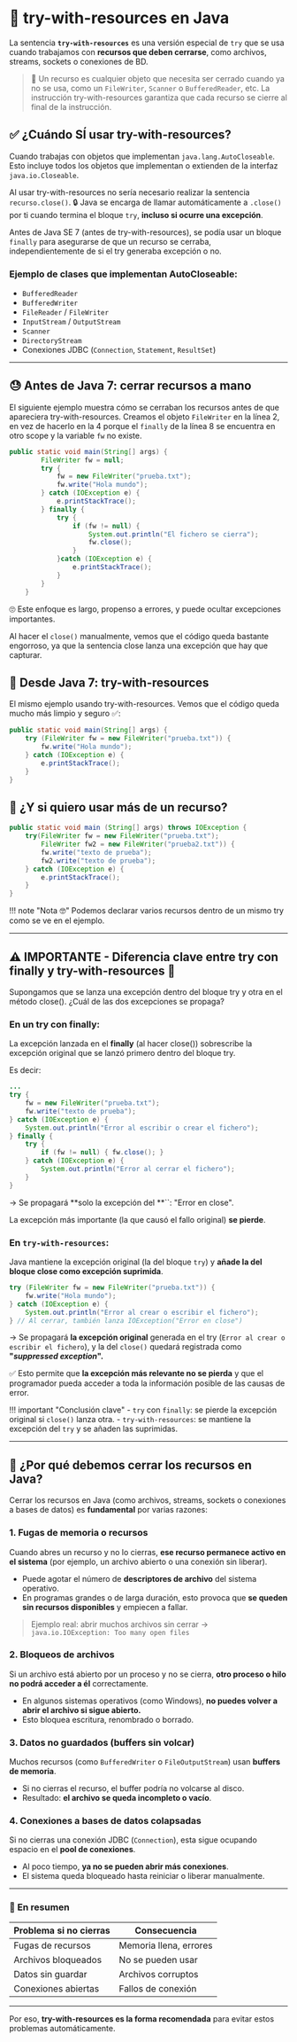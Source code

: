 # 🥳 try-with-resources en Java

La sentencia **`try-with-resources`** es una versión especial de `try` que se usa cuando trabajamos con **recursos que deben cerrarse**, como archivos, streams, sockets o conexiones de BD.

> 🧠 Un recurso es cualquier objeto que necesita ser cerrado cuando ya no se usa, como un `FileWriter`, `Scanner` o `BufferedReader`, etc. La instrucción try-with-resources garantiza que cada recurso se cierre al final de la instrucción.

## ✅ ¿Cuándo SÍ usar try-with-resources?

Cuando trabajas con objetos que implementan `java.lang.AutoCloseable`. Esto incluye todos los objetos que implementan o extienden de la interfaz `java.io.Closeable`.

Al usar try-with-resources no sería necesario realizar la sentencia `recurso.close()`. 🔒 Java se encarga de llamar automáticamente a `.close()` por ti cuando termina el bloque `try`, **incluso si ocurre una excepción**.

Antes de Java SE 7 (antes de try-with-resources), se podía usar un bloque `finally` para asegurarse de que un recurso se cerraba, independientemente de si el try generaba excepción o no.

### Ejemplo de clases que implementan AutoCloseable:
- `BufferedReader`
- `BufferedWriter`
- `FileReader` / `FileWriter`
- `InputStream` / `OutputStream`
- `Scanner`
- `DirectoryStream`
- Conexiones JDBC (`Connection`, `Statement`, `ResultSet`)

---

## 😓 Antes de Java 7: cerrar recursos a mano

El siguiente ejemplo muestra cómo se cerraban los recursos antes de que apareciera try-with-resources. Creamos el objeto `FileWriter` en la línea 2, en vez de hacerlo en la 4 porque el `finally` de la línea 8 se encuentra en otro scope y la variable `fw` no existe.

```java hl_lines="2 4 8"
public static void main(String[] args) {
        FileWriter fw = null;
        try {
            fw = new FileWriter("prueba.txt");
            fw.write("Hola mundo");
        } catch (IOException e) {
            e.printStackTrace();
        } finally {
            try {
                if (fw != null) {
                    System.out.println("El fichero se cierra");
                    fw.close();
                }
            }catch (IOException e) {
                e.printStackTrace();
            }
        }
    }
```
🙄 Este enfoque es largo, propenso a errores, y puede ocultar excepciones importantes.

Al hacer el `close()` manualmente, vemos que el código queda bastante engorroso, ya que la sentencia close lanza una excepción que hay que capturar.

## 🚀 Desde Java 7: try-with-resources

El mismo ejemplo usando try-with-resources. Vemos que el código queda mucho más limpio y seguro ✅:

```java
public static void main(String[] args) {
    try (FileWriter fw = new FileWriter("prueba.txt")) {
        fw.write("Hola mundo");
    } catch (IOException e) {
        e.printStackTrace();
    }
}
```

## 🧪 ¿Y si quiero usar más de un recurso?

```java
public static void main (String[] args) throws IOException {
    try(FileWriter fw = new FileWriter("prueba.txt");
        FileWriter fw2 = new FileWriter("prueba2.txt")) {
        fw.write("texto de prueba");
        fw2.write("texto de prueba");
    } catch (IOException e) {
        e.printStackTrace();
    }
}
```

!!! note "Nota 🤓"
    Podemos declarar varios recursos dentro de un mismo try como se ve en el ejemplo.

---

## ⚠️ IMPORTANTE - Diferencia clave entre try con finally y try-with-resources 🤔

Supongamos que se lanza una excepción dentro del bloque try y otra en el método close(). ¿Cuál de las dos excepciones se propaga?

### En un try con finally:

La excepción lanzada en el **finally** (al hacer close()) sobrescribe la excepción original que se lanzó primero dentro del bloque try.

Es decir:
```java
...
try {
    fw = new FileWriter("prueba.txt");
    fw.write("texto de prueba");
} catch (IOException e) {
    System.out.println("Error al escribir o crear el fichero");
} finally {
    try {
        if (fw != null) { fw.close(); }
    } catch (IOException e) {
        System.out.println("Error al cerrar el fichero");
    }
}
```
→ Se propagará **solo la excepción del **``: "Error en close".

La excepción más importante (la que causó el fallo original) **se pierde**.

### En `try-with-resources`:

Java mantiene la excepción original (la del bloque `try`) y **añade la del bloque close como excepción suprimida**.

```java
try (FileWriter fw = new FileWriter("prueba.txt")) {
    fw.write("Hola mundo");
} catch (IOException e) {
    System.out.println("Error al crear o escribir el fichero");
} // Al cerrar, también lanza IOException("Error en close")  
```

→ Se propagará **la excepción original** generada en el try (`Error al crear o escribir el fichero`), y la del `close()` quedará registrada como **"*suppressed exception*".**

✅ Esto permite que **la excepción más relevante no se pierda** y que el programador pueda acceder a toda la información posible de las causas de error.

!!! important "Conclusión clave" - `try` con `finally`: se pierde la excepción original si `close()` lanza otra. - `try-with-resources`: se mantiene la excepción del `try` y se añaden las suprimidas.

---

## 🧨 ¿Por qué debemos cerrar los recursos en Java?

Cerrar los recursos en Java (como archivos, streams, sockets o conexiones a bases de datos) es **fundamental** por varias razones:

### 1. Fugas de memoria o recursos

Cuando abres un recurso y no lo cierras, **ese recurso permanece activo en el sistema** (por ejemplo, un archivo abierto o una conexión sin liberar).

- Puede agotar el número de **descriptores de archivo** del sistema operativo.
- En programas grandes o de larga duración, esto provoca que **se queden sin recursos disponibles** y empiecen a fallar.

> Ejemplo real: abrir muchos archivos sin cerrar → `java.io.IOException: Too many open files`

### 2. Bloqueos de archivos

Si un archivo está abierto por un proceso y no se cierra, **otro proceso o hilo no podrá acceder a él** correctamente.

- En algunos sistemas operativos (como Windows), **no puedes volver a abrir el archivo si sigue abierto.**
- Esto bloquea escritura, renombrado o borrado.

### 3. Datos no guardados (buffers sin volcar)

Muchos recursos (como `BufferedWriter` o `FileOutputStream`) usan **buffers de memoria**.

- Si no cierras el recurso, el buffer podría no volcarse al disco.
- Resultado: **el archivo se queda incompleto o vacío**.

### 4. Conexiones a bases de datos colapsadas

Si no cierras una conexión JDBC (`Connection`), esta sigue ocupando espacio en el **pool de conexiones**.

- Al poco tiempo, **ya no se pueden abrir más conexiones**.
- El sistema queda bloqueado hasta reiniciar o liberar manualmente.

---

### 🧠 En resumen

| Problema si no cierras | Consecuencia           |
| ---------------------- | ---------------------- |
| Fugas de recursos      | Memoria llena, errores |
| Archivos bloqueados    | No se pueden usar      |
| Datos sin guardar      | Archivos corruptos     |
| Conexiones abiertas    | Fallos de conexión     |

---

Por eso, **try-with-resources es la forma recomendada** para evitar estos problemas automáticamente.